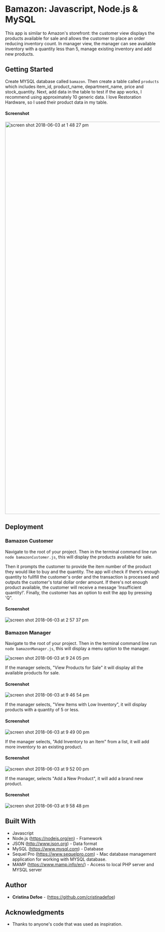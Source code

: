 # Bamazon: Javascript, Node.js & MySQL 

This app is similar to Amazon's storefront: the customer view displays the products available for sale and allows the customer to place an order reducing inventory count. In manager view, the manager can see available inventory with a quantity less than 5, manage existing inventory and add new products.

## Getting Started

Create MYSQL database called `bamazon`. Then create a table called `products` which includes item_id, product_name, department_name, price and stock_quantity. Next, add data in the table to test if the app works, I recommend using approximately 10 generic data. I love Restoration Hardware, so I used their product data in my table.

#### Screenshot

<img width="1277" alt="screen shot 2018-06-03 at 1 48 27 pm" src="https://user-images.githubusercontent.com/35505038/40890599-b1eca008-6735-11e8-9e2b-4c0ad418bd40.png">

## Deployment 
### Bamazon Customer

Navigate to the root of your project. Then in the terminal command line run `node bamazonCustomer.js`, this will display the products available for sale.

Then it prompts the customer to provide the item number of the product they would like to buy and the quantity. The app will check if there's enough quantity to fullfill the customer's order and the transaction is processed and outputs the customer's total dollar order amount. If there's not enough product available, the customer will receive a message 'Insufficient quantity!'. Finally, the customer has an option to exit the app by pressing 'Q".

#### Screenshot

![screen shot 2018-06-03 at 2 57 37 pm](https://user-images.githubusercontent.com/35505038/40891189-968b7b64-673e-11e8-9bc1-357f4168b94c.png)

### Bamazon Manager

Navigate to the root of your project. Then in the terminal command line run `node bamazonManager.js`, this will display a menu option to the manager.

![screen shot 2018-06-03 at 9 24 05 pm](https://user-images.githubusercontent.com/35505038/40897273-6a73064e-6777-11e8-88d7-9d8f8f3e3359.png)

If the manager selects, "View Products for Sale" it will display all the available products for sale.
#### Screenshot

![screen shot 2018-06-03 at 9 46 54 pm](https://user-images.githubusercontent.com/35505038/40897907-22eb1cc2-677b-11e8-8d9d-b8c20b2350bd.png)

If the manager selects, "View Items with Low Inventory", it will display products with a quantity of 5 or less.
#### Screenshot

![screen shot 2018-06-03 at 9 49 00 pm](https://user-images.githubusercontent.com/35505038/40897475-8859f446-6778-11e8-9db6-cfa253448b26.png)

If the manager selects, "Add Inventory to an Item" from a list, it will add more inventory to an existing product.

#### Screenshot

![screen shot 2018-06-03 at 9 52 00 pm](https://user-images.githubusercontent.com/35505038/40897722-f52afe2a-6779-11e8-96d0-ea580ec04e99.png)

If the manager, selects "Add a New Product", it will add a brand new product.
#### Screenshot

![screen shot 2018-06-03 at 9 58 48 pm](https://user-images.githubusercontent.com/35505038/40897706-df15c854-6779-11e8-9a5a-3f4dceee8ff0.png)

## Built With

* Javascript 
* Node.js (https://nodejs.org/en) - Framework 
* JSON (http://www.json.org) - Data format 
* MySQL (https://www.mysql.com) - Database
* Sequel Pro (https://www.sequelpro.com) - Mac database management application for working with MYSQL database.
* MAMP (https://www.mamp.info/en/) - Access to local PHP server and MYSQL server

## Author

* **Cristina Defoe** - (https://github.com/cristinadefoe)

## Acknowledgments

* Thanks to anyone's code that was used as inspiration.